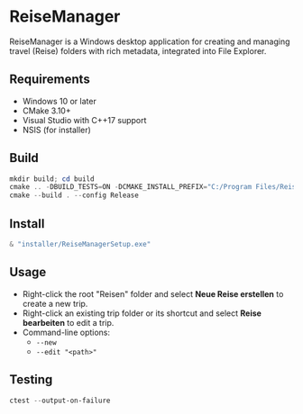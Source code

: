 # ReiseManager

ReiseManager is a Windows desktop application for creating and managing travel (Reise) folders with rich metadata, integrated into File Explorer.

## Requirements
- Windows 10 or later
- CMake 3.10+
- Visual Studio with C++17 support
- NSIS (for installer)

## Build
```powershell
mkdir build; cd build
cmake .. -DBUILD_TESTS=ON -DCMAKE_INSTALL_PREFIX="C:/Program Files/ReiseManager"
cmake --build . --config Release
```

## Install
```powershell
& "installer/ReiseManagerSetup.exe"
```

## Usage
- Right-click the root "Reisen" folder and select **Neue Reise erstellen** to create a new trip.
- Right-click an existing trip folder or its shortcut and select **Reise bearbeiten** to edit a trip.
- Command-line options:
  - `--new`
  - `--edit "<path>"`

## Testing
```powershell
ctest --output-on-failure
```
